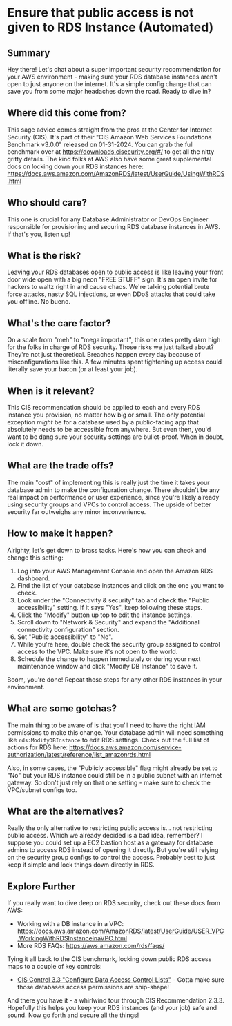 # Ensure that public access is not given to RDS Instance (Automated)

## Summary
Hey there! Let's chat about a super important security recommendation for your AWS environment - making sure your RDS database instances aren't open to just anyone on the internet. It's a simple config change that can save you from some major headaches down the road. Ready to dive in?

## Where did this come from?
This sage advice comes straight from the pros at the Center for Internet Security (CIS). It's part of their "CIS Amazon Web Services Foundations Benchmark v3.0.0" released on 01-31-2024. You can grab the full benchmark over at https://downloads.cisecurity.org/#/ to get all the nitty gritty details. The kind folks at AWS also have some great supplemental docs on locking down your RDS instances here: https://docs.aws.amazon.com/AmazonRDS/latest/UserGuide/UsingWithRDS.html

## Who should care? 
This one is crucial for any Database Administrator or DevOps Engineer responsible for provisioning and securing RDS database instances in AWS. If that's you, listen up!

## What is the risk?
Leaving your RDS databases open to public access is like leaving your front door wide open with a big neon "FREE STUFF" sign. It's an open invite for hackers to waltz right in and cause chaos. We're talking potential brute force attacks, nasty SQL injections, or even DDoS attacks that could take you offline. No bueno.

## What's the care factor?
On a scale from "meh" to "mega important", this one rates pretty darn high for the folks in charge of RDS security. Those risks we just talked about? They're not just theoretical. Breaches happen every day because of misconfigurations like this. A few minutes spent tightening up access could literally save your bacon (or at least your job).

## When is it relevant?
This CIS recommendation should be applied to each and every RDS instance you provision, no matter how big or small. The only potential exception *might* be for a database used by a public-facing app that absolutely needs to be accessible from anywhere. But even then, you'd want to be dang sure your security settings are bullet-proof. When in doubt, lock it down.

## What are the trade offs?
The main "cost" of implementing this is really just the time it takes your database admin to make the configuration change. There shouldn't be any real impact on performance or user experience, since you're likely already using security groups and VPCs to control access. The upside of better security far outweighs any minor inconvenience.

## How to make it happen? 
Alrighty, let's get down to brass tacks. Here's how you can check and change this setting:

1. Log into your AWS Management Console and open the Amazon RDS dashboard. 
2. Find the list of your database instances and click on the one you want to check.
3. Look under the "Connectivity & security" tab and check the "Public accessibility" setting. If it says "Yes", keep following these steps.
4. Click the "Modify" button up top to edit the instance settings.
5. Scroll down to "Network & Security" and expand the "Additional connectivity configuration" section. 
6. Set "Public accessibility" to "No".
7. While you're here, double check the security group assigned to control access to the VPC. Make sure it's not open to the world.
8. Schedule the change to happen immediately or during your next maintenance window and click "Modify DB Instance" to save it.

Boom, you're done! Repeat those steps for any other RDS instances in your environment.

## What are some gotchas?
The main thing to be aware of is that you'll need to have the right IAM permissions to make this change. Your database admin will need something like  `rds:ModifyDBInstance` to edit RDS settings. Check out the full list of actions for RDS here: https://docs.aws.amazon.com/service-authorization/latest/reference/list_amazonrds.html

Also, in some cases, the "Publicly accessible" flag might already be set to "No" but your RDS instance could still be in a public subnet with an internet gateway. So don't just rely on that one setting - make sure to check the VPC/subnet configs too.

## What are the alternatives?
Really the only alternative to restricting public access is... not restricting public access. Which we already decided is a bad idea, remember? I suppose you could set up a EC2 bastion host as a gateway for database admins to access RDS instead of opening it directly. But you're still relying on the security group configs to control the access. Probably best to just keep it simple and lock things down directly in RDS.

## Explore Further
If you really want to dive deep on RDS security, check out these docs from AWS:

- Working with a DB instance in a VPC: https://docs.aws.amazon.com/AmazonRDS/latest/UserGuide/USER_VPC.WorkingWithRDSInstanceinaVPC.html 
- More RDS FAQs: https://aws.amazon.com/rds/faqs/

Tying it all back to the CIS benchmark, locking down public RDS access maps to a couple of key controls:

- [CIS Control 3.3 "Configure Data Access Control Lists"](https://www.cisecurity.org/controls/cis-controls-navigator) - Gotta make sure those databases access permissions are ship-shape!

And there you have it - a whirlwind tour through CIS Recommendation 2.3.3. Hopefully this helps you keep your RDS instances (and your job) safe and sound. Now go forth and secure all the things!